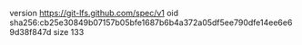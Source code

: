 version https://git-lfs.github.com/spec/v1
oid sha256:cb25e30849b07157b05bfe1687b6b4a372a05df5ee790dfe14ee6e69d38f847d
size 133
